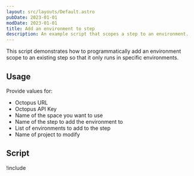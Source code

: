 ```yaml
---
layout: src/layouts/Default.astro
pubDate: 2023-01-01
modDate: 2023-01-01
title: Add an environment to step
description: An example script that scopes a step to an environment.
---
```


This script demonstrates how to programmatically add an environment scope to an existing step so that it only runs in specific environments.

## Usage

Provide values for:

- Octopus URL
- Octopus API Key
- Name of the space you want to use
- Name of the step to add the environment to
- List of environments to add to the step
- Name of project to modify

## Script

!include <add-environment-to-step-scripts>